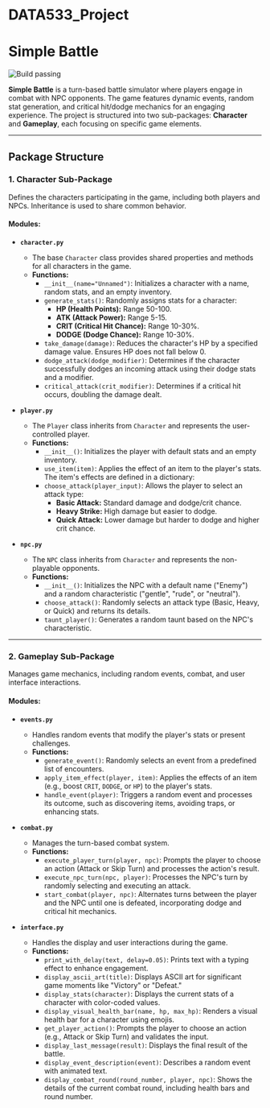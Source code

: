 # DATA533_Project
# Simple Battle
![Build passing](https://app.travis-ci.com/Kunnn12/Step3.svg?token=3ed7hFieSBKRrtV4Xkch&branch=main "Build passing")

**Simple Battle** is a turn-based battle simulator where players engage in combat with NPC opponents. The game features dynamic events, random stat generation, and critical hit/dodge mechanics for an engaging experience. The project is structured into two sub-packages: **Character** and **Gameplay**, each focusing on specific game elements.

---

## Package Structure

### 1. **Character Sub-Package**
Defines the characters participating in the game, including both players and NPCs. Inheritance is used to share common behavior.

#### Modules:
- **`character.py`**
  - The base `Character` class provides shared properties and methods for all characters in the game.
  - **Functions:**
    - `__init__(name="Unnamed")`: Initializes a character with a name, random stats, and an empty inventory.
    - `generate_stats()`: Randomly assigns stats for a character:
      - **HP (Health Points):** Range 50-100.
      - **ATK (Attack Power):** Range 5-15.
      - **CRIT (Critical Hit Chance):** Range 10-30%.
      - **DODGE (Dodge Chance):** Range 10-30%.
    - `take_damage(damage)`: Reduces the character's HP by a specified damage value. Ensures HP does not fall below 0.
    - `dodge_attack(dodge_modifier)`: Determines if the character successfully dodges an incoming attack using their dodge stats and a modifier.
    - `critical_attack(crit_modifier)`: Determines if a critical hit occurs, doubling the damage dealt.

- **`player.py`**
  - The `Player` class inherits from `Character` and represents the user-controlled player.
  - **Functions:**
    - `__init__()`: Initializes the player with default stats and an empty inventory.
    - `use_item(item)`: Applies the effect of an item to the player's stats. The item's effects are defined in a dictionary:
    - `choose_attack(player_input)`: Allows the player to select an attack type:
      - **Basic Attack:** Standard damage and dodge/crit chance.
      - **Heavy Strike:** High damage but easier to dodge.
      - **Quick Attack:** Lower damage but harder to dodge and higher crit chance.

- **`npc.py`**
  - The `NPC` class inherits from `Character` and represents the non-playable opponents.
  - **Functions:**
    - `__init__()`: Initializes the NPC with a default name ("Enemy") and a random characteristic ("gentle", "rude", or "neutral").
    - `choose_attack()`: Randomly selects an attack type (Basic, Heavy, or Quick) and returns its details.
    - `taunt_player()`: Generates a random taunt based on the NPC's characteristic.

---

### 2. **Gameplay Sub-Package**
Manages game mechanics, including random events, combat, and user interface interactions.

#### Modules:
- **`events.py`**
  - Handles random events that modify the player's stats or present challenges.
  - **Functions:**
    - `generate_event()`: Randomly selects an event from a predefined list of encounters.
    - `apply_item_effect(player, item)`: Applies the effects of an item (e.g., boost `CRIT`, `DODGE`, or `HP`) to the player's stats.
    - `handle_event(player)`: Triggers a random event and processes its outcome, such as discovering items, avoiding traps, or enhancing stats.

- **`combat.py`**
  - Manages the turn-based combat system.
  - **Functions:**
    - `execute_player_turn(player, npc)`: Prompts the player to choose an action (Attack or Skip Turn) and processes the action's result.
    - `execute_npc_turn(npc, player)`: Processes the NPC's turn by randomly selecting and executing an attack.
    - `start_combat(player, npc)`: Alternates turns between the player and the NPC until one is defeated, incorporating dodge and critical hit mechanics.

- **`interface.py`**
  - Handles the display and user interactions during the game.
  - **Functions:**
    - `print_with_delay(text, delay=0.05)`: Prints text with a typing effect to enhance engagement.
    - `display_ascii_art(title)`: Displays ASCII art for significant game moments like "Victory" or "Defeat."
    - `display_stats(character)`: Displays the current stats of a character with color-coded values.
    - `display_visual_health_bar(name, hp, max_hp)`: Renders a visual health bar for a character using emojis.
    - `get_player_action()`: Prompts the player to choose an action (e.g., Attack or Skip Turn) and validates the input.
    - `display_last_message(result)`: Displays the final result of the battle.
    - `display_event_description(event)`: Describes a random event with animated text.
    - `display_combat_round(round_number, player, npc)`: Shows the details of the current combat round, including health bars and round number.
